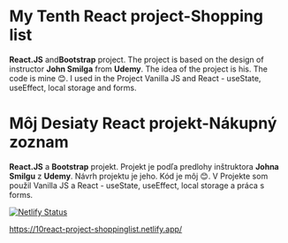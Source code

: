   <h1>My Tenth React project-Shopping list</h1>
 <p><strong>React.JS</strong> and<strong>Bootstrap</strong> project. The project is based on the design of instructor <strong>John Smilga</strong> from <strong>Udemy</strong>.
           The idea of the project is his. The code is mine 😊. I used in the Project Vanilla JS and React - useState, useEffect, local storage and forms. 
        </p>
 
 
 
 <h1>Môj Desiaty React projekt-Nákupný zoznam</h1>
  <p><strong>React.JS</strong> a <strong>Bootstrap</strong> projekt. Projekt je podľa predlohy inštruktora <strong>Johna Smilgu</strong> z <strong>Udemy</strong>.
          Návrh projektu je jeho. Kód je môj 😊. V Projekte som použil Vanilla
          JS a React - useState, useEffect, local storage a práca s forms.
        </p>


[![Netlify Status](https://api.netlify.com/api/v1/badges/0af9203b-3932-47b2-80af-474d1cfc1557/deploy-status)](https://app.netlify.com/sites/10react-project-shoppinglist/deploys)

https://10react-project-shoppinglist.netlify.app/
